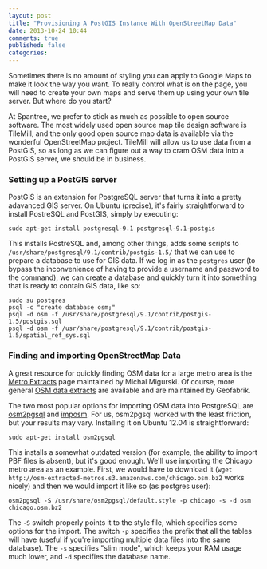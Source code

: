 ```yaml
---
layout: post
title: "Provisioning A PostGIS Instance With OpenStreetMap Data"
date: 2013-10-24 10:44
comments: true
published: false
categories: 
---
```



Sometimes there is no amount of styling you can apply to Google Maps to make it look the way you want.  To really control what is on the page, you will need to create your own maps and serve them up using your own tile server.  But where do you start?

At Spantree, we prefer to stick as much as possible to open source software.  The most widely used open source map tile design software is TileMill, and the only good open source map data is available via the wonderful OpenStreetMap project.  TileMill will allow us to use data from a PostGIS, so as long as we can figure out a way to cram OSM data into a PostGIS server, we should be in business.  


### Setting up a PostGIS server

PostGIS is an extension for PostgreSQL server that turns it into a pretty adavanced GIS server.  On Ubuntu (precise), it's fairly straightforward to install PostreSQL and PostGIS, simply by executing:

```
sudo apt-get install postgresql-9.1 postgresql-9.1-postgis
```

This installs PostreSQL and, among other things, adds some scripts to ``/usr/share/postgresql/9.1/contrib/postgis-1.5/`` that we can use to prepare a database to use for GIS data.  If we log in as the ``postgres`` user (to bypass the inconvenience of having to provide a username and password to the command), we can create a database and quickly turn it into something that is ready to contain GIS data, like so:

```
sudo su postgres
psql -c "create database osm;"
psql -d osm -f /usr/share/postgresql/9.1/contrib/postgis-1.5/postgis.sql
psql -d osm -f /usr/share/postgresql/9.1/contrib/postgis-1.5/spatial_ref_sys.sql
```

### Finding and importing OpenStreetMap Data

A great resource for quickly finding OSM data for a large metro area is the [Metro Extracts](http://metro.teczno.com/ "Metro Extracts") page maintained by Michal Migurski.  Of course, more general [OSM data extracts](http://download.geofabrik.de/) are available and are maintained by Geofabrik.

The two most popular options for importing OSM data into PostgreSQL are [osm2pgsql](http://wiki.openstreetmap.org/wiki/Osm2pgsql) and [imposm](http://imposm.org/).  For us, osm2pgsql worked with the least friction, but your results may vary.  Installing it on Ubuntu 12.04 is straightforward:

```
sudo apt-get install osm2pgsql
```

This installs a somewhat outdated version (for example, the ability to import PBF files is absent), but it's good enough.  We'll use importing the Chicago metro area as an example.  First, we would have to download it (``wget http://osm-extracted-metros.s3.amazonaws.com/chicago.osm.bz2`` works nicely) and then we would import it like so (as postgres user):

```
osm2pgsql -S /usr/share/osm2pgsql/default.style -p chicago -s -d osm chicago.osm.bz2
```

The ``-S`` switch properly points it to the style file, which specifies some options for the import. The switch ``-p`` specifies the prefix that all the tables will have (useful if you're importing multiple data files into the same database).  The ``-s`` specifies "slim mode", which keeps your RAM usage much lower, and ``-d`` specifies the database name.







